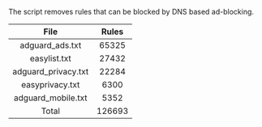 The script removes rules that can be blocked by DNS based ad-blocking.


| File | Rules |
|:----:|:-----:|
| adguard_ads.txt | 65325 |
| easylist.txt | 27432 |
| adguard_privacy.txt | 22284 |
| easyprivacy.txt | 6300 |
| adguard_mobile.txt | 5352 |
| Total | 126693 |